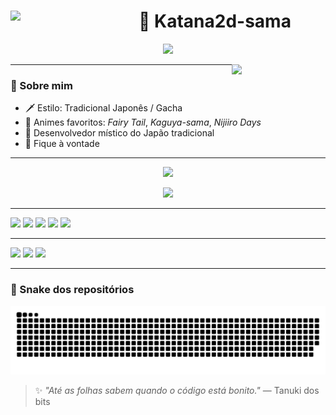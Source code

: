 <div align="center">
  <img src="https://media.giphy.com/media/Lp1A8tL2U9l04/giphy.gif" width="150" align="left" />

  <h1>🍃 Katana2d-sama</h1>

  <p align="center">
    <img src="https://readme-typing-svg.herokuapp.com?font=Fira+Code&size=22&pause=1000&center=true&width=435&lines=Espírito+Tanuki+dev.+Fullstack;Guardião+das+florestas+digitais;Amante+do+vento%2C+do+chá+e+de+anime" />
  </p>

  <img src="https://media.giphy.com/media/13CoXDiaCcCoyk/giphy.gif" width="150" align="right" />
</div>

---

### 🌸 Sobre mim

- 🗡️ Estilo: Tradicional Japonês / Gacha  
- 🎴 Animes favoritos: *Fairy Tail*, *Kaguya-sama*, *Nijiiro Days*  
- 🦊 Desenvolvedor místico do Japão tradicional  
- 💬 Fique à vontade  

---

<p align="center">
  <img src="https://github-readme-stats.vercel.app/api?username=Katana2d-sama&show_icons=true&theme=gruvbox&hide_border=true&title_color=fe5f55&icon_color=fe5f55&text_color=eeeeee&bg_color=000000" />
</p>

<p align="center">
  <img src="https://github-readme-stats.vercel.app/api/top-langs/?username=Katana2d-sama&layout=compact&theme=gruvbox&hide_border=true&title_color=fe5f55&text_color=eeeeee&bg_color=000000" />
</p>

---

<p align="left">
  <img src="https://cdn.jsdelivr.net/gh/devicons/devicon/icons/html5/html5-original.svg" width="50" />
  <img src="https://cdn.jsdelivr.net/gh/devicons/devicon/icons/css3/css3-original.svg" width="50" />
  <img src="https://cdn.jsdelivr.net/gh/devicons/devicon/icons/javascript/javascript-original.svg" width="50" />
  <img src="https://cdn.jsdelivr.net/gh/devicons/devicon/icons/nodejs/nodejs-original.svg" width="50" />
  <img src="https://cdn.jsdelivr.net/gh/devicons/devicon/icons/php/php-original.svg" width="50" />
</p>

---



<p align="left">
  <a href="#"><img src="https://img.shields.io/badge/YouTube-red?style=for-the-badge&logo=youtube" /></a>
  <a href="#"><img src="https://img.shields.io/badge/Instagram-%23E4405F.svg?style=for-the-badge&logo=instagram&logoColor=white" /></a>
  <a href="#"><img src="https://img.shields.io/badge/Discord-5865F2?style=for-the-badge&logo=discord&logoColor=white" /></a>
</p>

---

### 🐍 Snake dos repositórios

<div align="center">
  <img src="https://raw.githubusercontent.com/Platane/platane/output/github-contribution-grid-snake.svg" alt="snake eating contributions" />
</div>

> ✨ *"Até as folhas sabem quando o código está bonito."* — Tanuki dos bits


